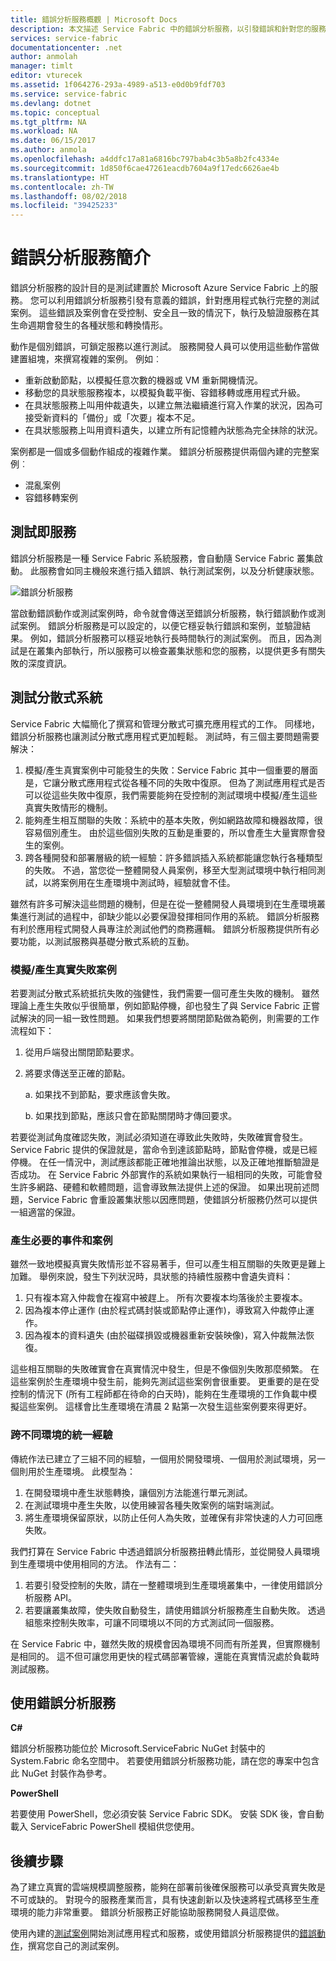 ```yaml
---
title: 錯誤分析服務概觀 | Microsoft Docs
description: 本文描述 Service Fabric 中的錯誤分析服務，以引發錯誤和針對您的服務執行測試案例。
services: service-fabric
documentationcenter: .net
author: anmolah
manager: timlt
editor: vturecek
ms.assetid: 1f064276-293a-4989-a513-e0d0b9fdf703
ms.service: service-fabric
ms.devlang: dotnet
ms.topic: conceptual
ms.tgt_pltfrm: NA
ms.workload: NA
ms.date: 06/15/2017
ms.author: anmola
ms.openlocfilehash: a4ddfc17a81a6816bc797bab4c3b5a8b2fc4334e
ms.sourcegitcommit: 1d850f6cae47261eacdb7604a9f17edc6626ae4b
ms.translationtype: HT
ms.contentlocale: zh-TW
ms.lasthandoff: 08/02/2018
ms.locfileid: "39425233"
---
```

# <a name="introduction-to-the-fault-analysis-service"></a>錯誤分析服務簡介
錯誤分析服務的設計目的是測試建置於 Microsoft Azure Service Fabric 上的服務。 您可以利用錯誤分析服務引發有意義的錯誤，針對應用程式執行完整的測試案例。 這些錯誤及案例會在受控制、安全且一致的情況下，執行及驗證服務在其生命週期會發生的各種狀態和轉換情形。

動作是個別錯誤，可鎖定服務以進行測試。 服務開發人員可以使用這些動作當做建置組塊，來撰寫複雜的案例。 例如︰

* 重新啟動節點，以模擬任意次數的機器或 VM 重新開機情況。
* 移動您的具狀態服務複本，以模擬負載平衡、容錯移轉或應用程式升級。
* 在具狀態服務上叫用仲裁遺失，以建立無法繼續進行寫入作業的狀況，因為可接受新資料的「備份」或「次要」複本不足。
* 在具狀態服務上叫用資料遺失，以建立所有記憶體內狀態為完全抹除的狀況。

案例都是一個或多個動作組成的複雜作業。 錯誤分析服務提供兩個內建的完整案例︰

* 混亂案例
* 容錯移轉案例

## <a name="testing-as-a-service"></a>測試即服務
錯誤分析服務是一種 Service Fabric 系統服務，會自動隨 Service Fabric 叢集啟動。 此服務會如同主機般來進行插入錯誤、執行測試案例，以及分析健康狀態。 

![錯誤分析服務][0]

當啟動錯誤動作或測試案例時，命令就會傳送至錯誤分析服務，執行錯誤動作或測試案例。 錯誤分析服務是可以設定的，以便它穩妥執行錯誤和案例，並驗證結果。 例如，錯誤分析服務可以穩妥地執行長時間執行的測試案例。 而且，因為測試是在叢集內部執行，所以服務可以檢查叢集狀態和您的服務，以提供更多有關失敗的深度資訊。

## <a name="testing-distributed-systems"></a>測試分散式系統
Service Fabric 大幅簡化了撰寫和管理分散式可擴充應用程式的工作。 同樣地，錯誤分析服務也讓測試分散式應用程式更加輕鬆。 測試時，有三個主要問題需要解決：

1. 模擬/產生真實案例中可能發生的失敗：Service Fabric 其中一個重要的層面是，它讓分散式應用程式從各種不同的失敗中復原。 但為了測試應用程式是否可以從這些失敗中復原，我們需要能夠在受控制的測試環境中模擬/產生這些真實失敗情形的機制。
1. 能夠產生相互關聯的失敗：系統中的基本失敗，例如網路故障和機器故障，很容易個別產生。 由於這些個別失敗的互動是重要的，所以會產生大量實際會發生的案例。
1. 跨各種開發和部署層級的統一經驗：許多錯誤插入系統都能讓您執行各種類型的失敗。 不過，當您從一整體開發人員案例，移至大型測試環境中執行相同測試，以將案例用在生產環境中測試時，經驗就會不佳。

雖然有許多可解決這些問題的機制，但是在從一整體開發人員環境到在生產環境叢集進行測試的過程中，卻缺少能以必要保證發揮相同作用的系統。 錯誤分析服務有利於應用程式開發人員專注於測試他們的商務邏輯。 錯誤分析服務提供所有必要功能，以測試服務與基礎分散式系統的互動。

### <a name="simulatinggenerating-real-world-failure-scenarios"></a>模擬/產生真實失敗案例
若要測試分散式系統抵抗失敗的強健性，我們需要一個可產生失敗的機制。 雖然理論上產生失敗似乎很簡單，例如節點停機，卻也發生了與 Service Fabric 正嘗試解決的同一組一致性問題。 如果我們想要將關閉節點做為範例，則需要的工作流程如下：

1. 從用戶端發出關閉節點要求。
1. 將要求傳送至正確的節點。
   
    a. 如果找不到節點，要求應該會失敗。
   
    b. 如果找到節點，應該只會在節點關閉時才傳回要求。

若要從測試角度確認失敗，測試必須知道在導致此失敗時，失敗確實會發生。 Service Fabric 提供的保證就是，當命令到達該節點時，節點會停機，或是已經停機。 在任一情況中，測試應該都能正確地推論出狀態，以及正確地推斷驗證是否成功。 在 Service Fabric 外部實作的系統如果執行一組相同的失敗，可能會發生許多網路、硬體和軟體問題，這會導致無法提供上述的保證。 如果出現前述問題，Service Fabric 會重設叢集狀態以因應問題，使錯誤分析服務仍然可以提供一組適當的保證。

### <a name="generating-required-events-and-scenarios"></a>產生必要的事件和案例
雖然一致地模擬真實失敗情形並不容易著手，但可以產生相互關聯的失敗更是難上加難。 舉例來說，發生下列狀況時，具狀態的持續性服務中會遺失資料：

1. 只有複本寫入仲裁會在複寫中被趕上。 所有次要複本均落後於主要複本。
1. 因為複本停止運作 (由於程式碼封裝或節點停止運作)，導致寫入仲裁停止運作。
1. 因為複本的資料遺失 (由於磁碟損毀或機器重新安裝映像)，寫入仲裁無法恢復。

這些相互關聯的失敗確實會在真實情況中發生，但是不像個別失敗那麼頻繁。 在這些案例於生產環境中發生前，能夠先測試這些案例會很重要。 更重要的是在受控制的情況下 (所有工程師都在待命的白天時)，能夠在生產環境的工作負載中模擬這些案例。 這樣會比生產環境在清晨 2 點第一次發生這些案例要來得更好。

### <a name="unified-experience-across-different-environments"></a>跨不同環境的統一經驗
傳統作法已建立了三組不同的經驗，一個用於開發環境、一個用於測試環境，另一個則用於生產環境。 此模型為：

1. 在開發環境中產生狀態轉換，讓個別方法能進行單元測試。
1. 在測試環境中產生失敗，以使用練習各種失敗案例的端對端測試。
1. 將生產環境保留原狀，以防止任何人為失敗，並確保有非常快速的人力可回應失敗。

我們打算在 Service Fabric 中透過錯誤分析服務扭轉此情形，並從開發人員環境到生產環境中使用相同的方法。 作法有二：

1. 若要引發受控制的失敗，請在一整體環境到生產環境叢集中，一律使用錯誤分析服務 API。
1. 若要讓叢集故障，使失敗自動發生，請使用錯誤分析服務產生自動失敗。 透過組態來控制失敗率，可讓不同環境以不同的方式測試同一個服務。

在 Service Fabric 中，雖然失敗的規模會因為環境不同而有所差異，但實際機制是相同的。 這不但可讓您用更快的程式碼部署管線，還能在真實情況處於負載時測試服務。

## <a name="using-the-fault-analysis-service"></a>使用錯誤分析服務
**C#**

錯誤分析服務功能位於 Microsoft.ServiceFabric NuGet 封裝中的 System.Fabric 命名空間中。 若要使用錯誤分析服務功能，請在您的專案中包含此 NuGet 封裝作為參考。

**PowerShell**

若要使用 PowerShell，您必須安裝 Service Fabric SDK。 安裝 SDK 後，會自動載入 ServiceFabric PowerShell 模組供您使用。

## <a name="next-steps"></a>後續步驟
為了建立真實的雲端規模調整服務，能夠在部署前後確保服務可以承受真實失敗是不可或缺的。 對現今的服務產業而言，具有快速創新以及快速將程式碼移至生產環境的能力非常重要。 錯誤分析服務正好能協助服務開發人員這麼做。

使用內建的[測試案例](service-fabric-testability-scenarios.md)開始測試應用程式和服務，或使用錯誤分析服務提供的[錯誤動作](service-fabric-testability-actions.md)，撰寫您自己的測試案例。

<!--Image references-->
[0]: ./media/service-fabric-testability-overview/faultanalysisservice.png

